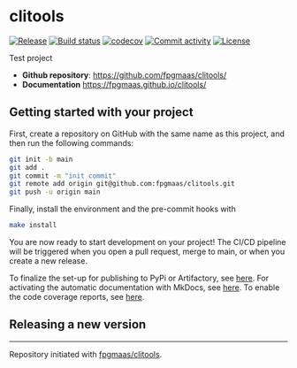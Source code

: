 # clitools

[![Release](https://img.shields.io/github/v/release/fpgmaas/clitools)](https://img.shields.io/github/v/release/fpgmaas/clitools)
[![Build status](https://img.shields.io/github/workflow/status/fpgmaas/clitools/Main/main)](https://github.com/fpgmaas/clitools/actions/workflows/main.yml?query=branch%3Amain)
[![codecov](https://codecov.io/gh/fpgmaas/clitools/branch/main/graph/badge.svg)](https://codecov.io/gh/fpgmaas/clitools)
[![Commit activity](https://img.shields.io/github/commit-activity/m/fpgmaas/clitools)](https://img.shields.io/github/commit-activity/m/fpgmaas/clitools)
[![License](https://img.shields.io/github/license/fpgmaas/clitools)](https://img.shields.io/github/license/fpgmaas/clitools)

Test project

- **Github repository**: <https://github.com/fpgmaas/clitools/>
- **Documentation** <https://fpgmaas.github.io/clitools/>

## Getting started with your project

First, create a repository on GitHub with the same name as this project, and then run the following commands:

``` bash
git init -b main
git add .
git commit -m "init commit"
git remote add origin git@github.com:fpgmaas/clitools.git
git push -u origin main
```

Finally, install the environment and the pre-commit hooks with 

```bash
make install
```

You are now ready to start development on your project! The CI/CD
pipeline will be triggered when you open a pull request, merge to main,
or when you create a new release.

To finalize the set-up for publishing to PyPi or Artifactory, see
[here](https://fpgmaas.github.io/clitools/features/publishing/#set-up-for-pypi).
For activating the automatic documentation with MkDocs, see
[here](https://fpgmaas.github.io/clitools/features/mkdocs/#enabling-the-documentation-on-github).
To enable the code coverage reports, see [here](https://fpgmaas.github.io/clitools/features/codecov/).

## Releasing a new version



---

Repository initiated with [fpgmaas/clitools](https://github.com/fpgmaas/clitools).